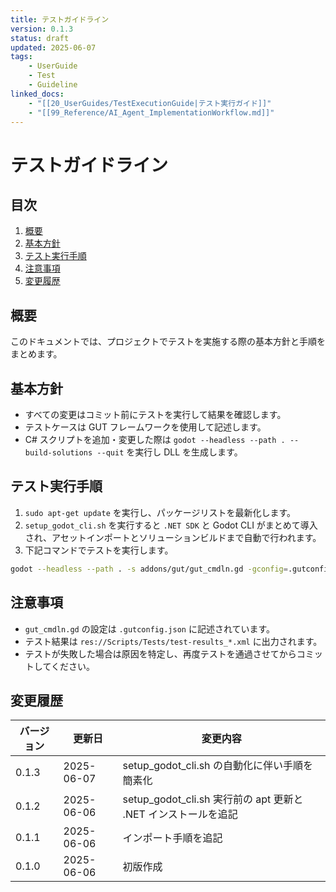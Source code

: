 ```yaml
---
title: テストガイドライン
version: 0.1.3
status: draft
updated: 2025-06-07
tags:
    - UserGuide
    - Test
    - Guideline
linked_docs:
    - "[[20_UserGuides/TestExecutionGuide|テスト実行ガイド]]"
    - "[[99_Reference/AI_Agent_ImplementationWorkflow.md]]"
---
```


# テストガイドライン

## 目次
1. [概要](#概要)
2. [基本方針](#基本方針)
3. [テスト実行手順](#テスト実行手順)
4. [注意事項](#注意事項)
5. [変更履歴](#変更履歴)

## 概要

このドキュメントでは、プロジェクトでテストを実施する際の基本方針と手順をまとめます。

## 基本方針

- すべての変更はコミット前にテストを実行して結果を確認します。
- テストケースは GUT フレームワークを使用して記述します。
- C# スクリプトを追加・変更した際は `godot --headless --path . --build-solutions --quit` を実行し DLL を生成します。

## テスト実行手順

1. `sudo apt-get update` を実行し、パッケージリストを最新化します。
2. `setup_godot_cli.sh` を実行すると `.NET SDK` と Godot CLI がまとめて導入され、アセットインポートとソリューションビルドまで自動で行われます。
3. 下記コマンドでテストを実行します。

```bash
godot --headless --path . -s addons/gut/gut_cmdln.gd -gconfig=.gutconfig.json
```

## 注意事項

- `gut_cmdln.gd` の設定は `.gutconfig.json` に記述されています。
- テスト結果は `res://Scripts/Tests/test-results_*.xml` に出力されます。
- テストが失敗した場合は原因を特定し、再度テストを通過させてからコミットしてください。

## 変更履歴

| バージョン | 更新日     | 変更内容 |
| ---------- | ---------- | -------- |
| 0.1.3      | 2025-06-07 | setup_godot_cli.sh の自動化に伴い手順を簡素化 |
| 0.1.2      | 2025-06-06 | setup_godot_cli.sh 実行前の apt 更新と .NET インストールを追記 |
| 0.1.1      | 2025-06-06 | インポート手順を追記 |
| 0.1.0      | 2025-06-06 | 初版作成 |

